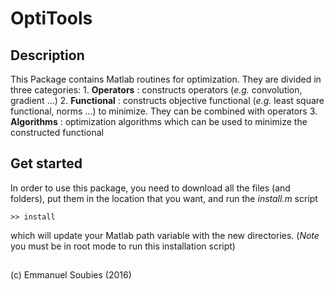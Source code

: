 # OptiTools

## Description

  This Package contains Matlab routines for optimization. They are divided in three categories:
      1. **Operators**  : constructs operators (*e.g.* convolution, gradient ...)
      2. **Functional** : constructs objective functional (*e.g.* least square functional, norms ...) to minimize. They can be combined                       with operators
      3. **Algorithms** : optimization algorithms which can be used to minimize the constructed functional

## Get started

  In order to use this package, you need to download all the files (and folders), put them in the location that you want, and run the *install.m* script
  ```
  >> install
  ```
  which will update your Matlab path variable with the new directories. (*Note* you must be in root mode to run this installation script)
  
##
(c) Emmanuel Soubies (2016)


